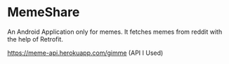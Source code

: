 # MemeShare
An Android Application only for memes. It fetches memes from reddit with the help of Retrofit.

https://meme-api.herokuapp.com/gimme (API I Used)
